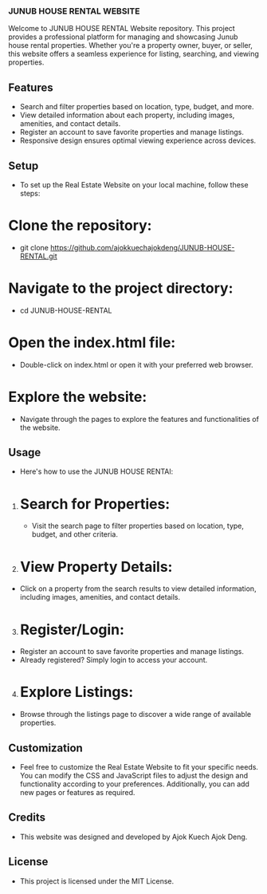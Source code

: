 ### JUNUB HOUSE RENTAL WEBSITE
Welcome to JUNUB HOUSE RENTAL Website repository. This project provides a professional platform for managing and showcasing Junub house rental properties. Whether you're a property owner, buyer, or seller, this website offers a seamless experience for listing, searching, and viewing properties.

## Features
- Search and filter properties based on location, type, budget, and more.
- View detailed information about each property, including images, amenities, and contact details.
- Register an account to save favorite properties and manage listings.
- Responsive design ensures optimal viewing experience across devices.

## Setup
- To set up the Real Estate Website on your local machine, follow these steps:

# Clone the repository:
- git clone https://github.com/ajokkuechajokdeng/JUNUB-HOUSE-RENTAL.git

# Navigate to the project directory:
- cd JUNUB-HOUSE-RENTAL

# Open the index.html file:
- Double-click on index.html or open it with your preferred web browser.

# Explore the website:
- Navigate through the pages to explore the features and functionalities of the website.

## Usage
- Here's how to use the JUNUB HOUSE RENTAl:

1. # Search for Properties:
   - Visit the search page to filter properties based on location, type, budget, and other criteria.

2. # View Property Details:
  - Click on a property from the search results to view detailed information, including images, amenities, and contact details.

3. # Register/Login:
- Register an account to save favorite properties and manage listings.
- Already registered? Simply login to access your account.

4. # Explore Listings:
- Browse through the listings page to discover a wide range of available properties.

## Customization
- Feel free to customize the Real Estate Website to fit your specific needs. You can modify the CSS and JavaScript files to adjust the design and functionality according to your preferences. Additionally, you can add new pages or features as required.

## Credits
- This website was designed and developed by Ajok Kuech Ajok Deng.

## License
- This project is licensed under the MIT License.